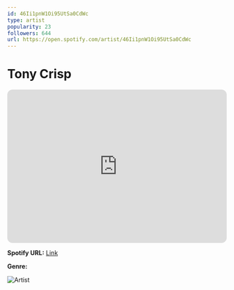 ```yaml
---
id: 46Ii1pnW1Oi95UtSa0CdWc
type: artist
popularity: 23
followers: 644
url: https://open.spotify.com/artist/46Ii1pnW1Oi95UtSa0CdWc
---
```

# Tony Crisp

<iframe style="border-radius:12px" src="https://open.spotify.com/embed/artist/46Ii1pnW1Oi95UtSa0CdWc" width="100%" height="352" frameBorder="0" allowfullscreen="" allow="autoplay; clipboard-write; encrypted-media; fullscreen; picture-in-picture" loading="lazy"></iframe>

**Spotify URL:** [Link](https://open.spotify.com/artist/46Ii1pnW1Oi95UtSa0CdWc)

**Genre:** 

![Artist](https://i.scdn.co/image/ab6761610000e5eb7b5e9d5aeab9ccc7e75e0fec)
